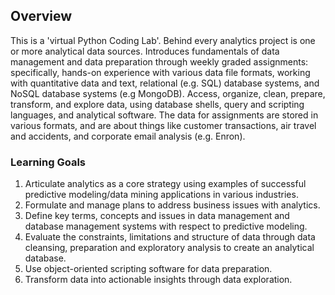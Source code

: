 ## Overview
This is a 'virtual Python Coding Lab'. Behind every analytics project is one or more analytical data sources. Introduces fundamentals of data management and data preparation through weekly graded assignments: specifically, hands-on experience with various data file formats, working with quantitative data and text, relational (e.g. SQL) database systems, and NoSQL database systems (e.g MongoDB). Access, organize, clean, prepare, transform, and explore data, using database shells, query and scripting languages, and analytical software. The data for assignments are stored in various formats, and are about things like customer transactions, air travel and accidents, and corporate email analysis (e.g. Enron).

### Learning Goals
1. Articulate analytics as a core strategy using examples of successful predictive modeling/data mining applications in various industries.
2. Formulate and manage plans to address business issues with analytics.
3. Define key terms, concepts and issues in data management and database management systems with respect to predictive modeling.
4. Evaluate the constraints, limitations and structure of data through data cleansing, preparation and exploratory analysis to create an analytical database. 
5. Use object-oriented scripting software for data preparation.
6. Transform data into actionable insights through data exploration.
